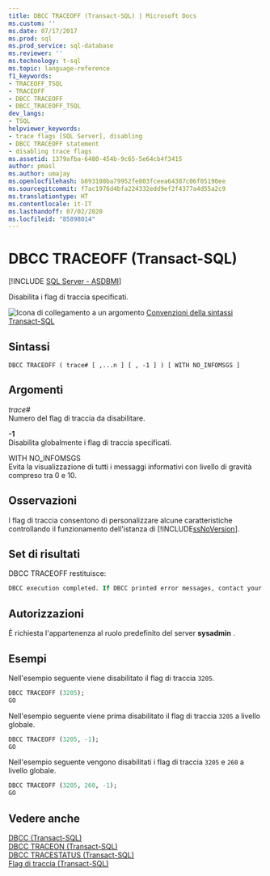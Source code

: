 ```yaml
---
title: DBCC TRACEOFF (Transact-SQL) | Microsoft Docs
ms.custom: ''
ms.date: 07/17/2017
ms.prod: sql
ms.prod_service: sql-database
ms.reviewer: ''
ms.technology: t-sql
ms.topic: language-reference
f1_keywords:
- TRACEOFF_TSQL
- TRACEOFF
- DBCC TRACEOFF
- DBCC_TRACEOFF_TSQL
dev_langs:
- TSQL
helpviewer_keywords:
- trace flags [SQL Server], disabling
- DBCC TRACEOFF statement
- disabling trace flags
ms.assetid: 1379afba-6480-454b-9c65-5e64cb4f3415
author: pmasl
ms.author: umajay
ms.openlocfilehash: b893108ba79952fe803fceea64387c06f05190ee
ms.sourcegitcommit: f7ac1976d4bfa224332edd9ef2f4377a4d55a2c9
ms.translationtype: HT
ms.contentlocale: it-IT
ms.lasthandoff: 07/02/2020
ms.locfileid: "85898014"
---
```

# <a name="dbcc-traceoff-transact-sql"></a>DBCC TRACEOFF (Transact-SQL)
[!INCLUDE [SQL Server - ASDBMI](../../includes/applies-to-version/sql-asdbmi.md)]

Disabilita i flag di traccia specificati.
  
 ![Icona di collegamento a un argomento](../../database-engine/configure-windows/media/topic-link.gif "Icona di collegamento a un argomento") [Convenzioni della sintassi Transact-SQL](../../t-sql/language-elements/transact-sql-syntax-conventions-transact-sql.md)  
  
## <a name="syntax"></a>Sintassi  
  
```syntaxsql
DBCC TRACEOFF ( trace# [ ,...n ] [ , -1 ] ) [ WITH NO_INFOMSGS ]  
```  
  
## <a name="arguments"></a>Argomenti  
*trace#*  
Numero del flag di traccia da disabilitare.  
  
**-1**  
Disabilita globalmente i flag di traccia specificati.  
  
WITH NO_INFOMSGS  
Evita la visualizzazione di tutti i messaggi informativi con livello di gravità compreso tra 0 e 10.  
  
## <a name="remarks"></a>Osservazioni  
I flag di traccia consentono di personalizzare alcune caratteristiche controllando il funzionamento dell'istanza di [!INCLUDE[ssNoVersion](../../includes/ssnoversion-md.md)].
  
## <a name="result-sets"></a>Set di risultati  
DBCC TRACEOFF restituisce:
  
```sql
DBCC execution completed. If DBCC printed error messages, contact your system administrator.  
```  
  
## <a name="permissions"></a>Autorizzazioni  
È richiesta l'appartenenza al ruolo predefinito del server **sysadmin** .
  
## <a name="examples"></a>Esempi  
Nell'esempio seguente viene disabilitato il flag di traccia `3205`.
  
```sql
DBCC TRACEOFF (3205);   
GO  
```  
  
Nell'esempio seguente viene prima disabilitato il flag di traccia `3205` a livello globale.
  
```sql
DBCC TRACEOFF (3205, -1);   
GO  
```  
  
Nell'esempio seguente vengono disabilitati i flag di traccia `3205` e `260` a livello globale.
  
```sql
DBCC TRACEOFF (3205, 260, -1);  
GO  
```  
  
## <a name="see-also"></a>Vedere anche  
[DBCC &#40;Transact-SQL&#41;](../../t-sql/database-console-commands/dbcc-transact-sql.md)  
[DBCC TRACEON &#40;Transact-SQL&#41;](../../t-sql/database-console-commands/dbcc-traceon-transact-sql.md)  
[DBCC TRACESTATUS &#40;Transact-SQL&#41;](../../t-sql/database-console-commands/dbcc-tracestatus-transact-sql.md)  
[Flag di traccia &#40;Transact-SQL&#41;](../../t-sql/database-console-commands/dbcc-traceon-trace-flags-transact-sql.md)
  
  
